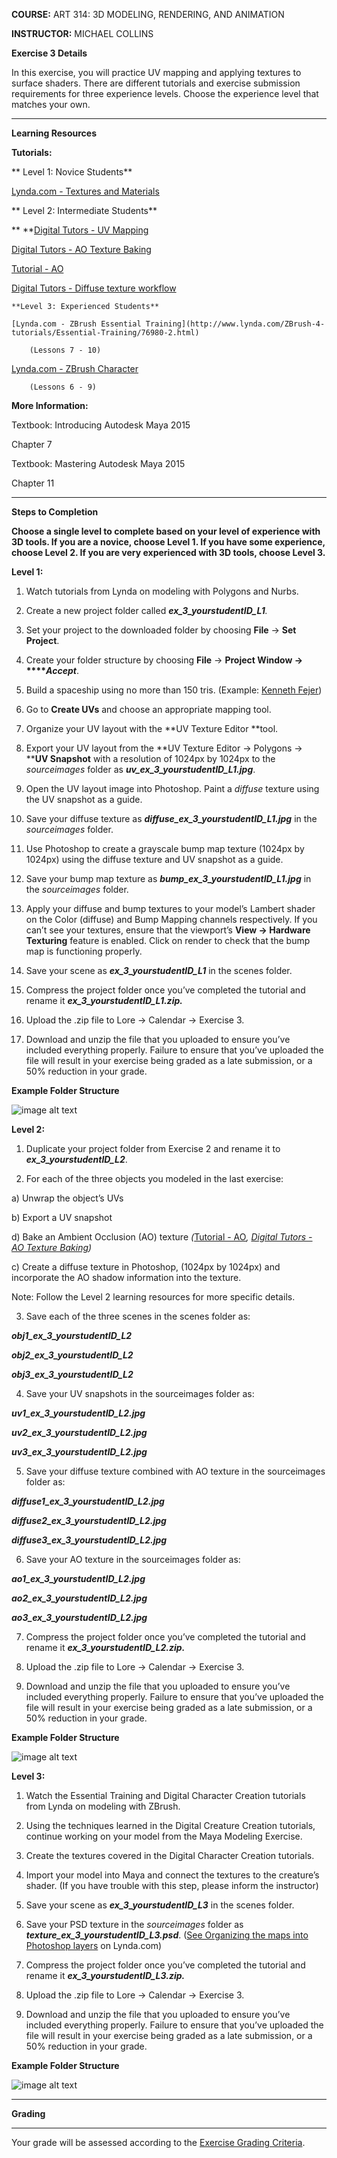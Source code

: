 **COURSE:** ART 314: 3D MODELING, RENDERING, AND ANIMATION

**INSTRUCTOR:** MICHAEL COLLINS

**Exercise 3 Details**

    

In this exercise, you will practice UV mapping and applying textures to surface shaders. There are different tutorials and exercise submission requirements for three experience levels. Choose the experience level that matches your own.

* * *


**Learning Resources**

**Tutorials:**

**  Level 1: Novice Students**

[Lynda.com - Textures and Materials](http://www.lynda.com/Maya-tutorials/Maya-Essentials-4-Creating-Textures-Materials/96717-2.html)

**  Level 2: Intermediate Students**

**  **[Digital Tutors - UV Mapping](http://www.digitaltutors.com/11/training.php?vid=9346&autoplay=1)

[Digital Tutors - AO Texture Baking](http://www.digitaltutors.com/11/training.php?vid=9348&autoplay=1)

[Tutorial - AO](https://www.youtube.com/watch?v=v3SXSffuvnk)

[Digital Tutors - Diffuse texture workflow](http://www.digitaltutors.com/11/training.php?vid=9350&autoplay=1)

    **Level 3: Experienced Students**

    [Lynda.com - ZBrush Essential Training](http://www.lynda.com/ZBrush-4-tutorials/Essential-Training/76980-2.html)

        (Lessons 7 - 10)

[Lynda.com - ZBrush Character](http://www.lynda.com/3D-Animation-Character-Design-tutorials/Digital-Creature-Creation-in-ZBrush-Photoshop-and-Maya/83781-2.html)

        (Lessons 6 - 9)

**More Information:**

Textbook: Introducing Autodesk Maya 2015

Chapter 7

Textbook: Mastering Autodesk Maya 2015

Chapter 11

* * *


**Steps to Completion**

**Choose a single level to complete based on your level of experience with 3D tools. If you are a novice, choose Level 1. If you have some experience, choose Level 2. If you are very experienced with 3D tools, choose Level 3.**

**Level 1:**

1) Watch tutorials from Lynda on modeling with Polygons and Nurbs.

2) Create a new project folder called **_ex_3_yourstudentID_L1_***.*

3) Set your project to the downloaded folder by choosing **File** → **Set Project**.

4) Create your folder structure by choosing **File** → **Project Window → ****_Accept_**.

5) Build a spaceship using no more than 150 tris. (Example: [Kenneth Fejer](http://www.kennethfejer.com/lowpoly.html))

6) Go to **Create UVs** and choose an appropriate mapping tool.

7) Organize your UV layout with the **UV Texture Editor **tool.

8) Export your UV layout from the **UV Texture Editor → Polygons → ****UV Snapshot** with a resolution of 1024px by 1024px to the *sourceimages* folder as **_uv_ex_3_yourstudentID_L1.jpg_**.

9) Open the UV layout image into Photoshop. Paint a *diffuse* texture using the UV snapshot as a guide.

10) Save your diffuse texture as **_diffuse_ex_3_yourstudentID_L1.jpg_** in the *sourceimages* folder.

11) Use Photoshop to create a grayscale bump map texture (1024px by 1024px) using the diffuse texture and UV snapshot as a guide.

12) Save your bump map texture as **_bump_ex_3_yourstudentID_L1.jpg_** in the *sourceimages* folder.

13) Apply your diffuse and bump textures to your model’s Lambert shader on the Color (diffuse) and Bump Mapping channels respectively. If you can’t see your textures, ensure that the viewport’s **View → Hardware Texturing** feature is enabled. Click on render to check that the bump map is functioning properly.

14) Save your scene as **_ex_3_yourstudentID_L1_** in the scenes folder.

15) Compress the project folder once you’ve completed the tutorial and rename it **_ex_3_yourstudentID_L1.zip._**

16) Upload the .zip file to Lore → Calendar → Exercise 3.

17) Download and unzip the file that you uploaded to ensure you’ve included everything properly. Failure to ensure that you’ve uploaded the file will result in your exercise being graded as a late submission, or a 50% reduction in your grade.

**Example Folder Structure**

![image alt text](images/image_0.jpg)

**Level 2:**

1) Duplicate your project folder from Exercise 2 and rename it to **_ex_3_yourstudentID_L2_**.

2) For each of the three objects you modeled in the last exercise:

a) Unwrap the object’s UVs

b) Export a UV snapshot

d) Bake an Ambient Occlusion (AO) texture *(*[Tutorial - AO](https://www.youtube.com/watch?v=v3SXSffuvnk)*, *[Digital Tutors - AO Texture Baking](http://www.digitaltutors.com/11/training.php?vid=9348&autoplay=1)*)*

c) Create a diffuse texture in Photoshop, (1024px by 1024px) and incorporate the AO shadow information into the texture.

Note: Follow the Level 2 learning resources for more specific details.

3) Save each of the three scenes in the scenes folder as:

**_obj1_ex_3_yourstudentID_L2_**

**_obj2_ex_3_yourstudentID_L2_**

**_obj3_ex_3_yourstudentID_L2_**

4) Save your UV snapshots in the sourceimages folder as:

**_uv1_ex_3_yourstudentID_L2.jpg_**

**_uv2_ex_3_yourstudentID_L2.jpg_**

**_uv3_ex_3_yourstudentID_L2.jpg_**

5) Save your diffuse texture combined with AO texture in the sourceimages folder as:

**_diffuse1_ex_3_yourstudentID_L2.jpg_**

**_diffuse2_ex_3_yourstudentID_L2.jpg_**

**_diffuse3_ex_3_yourstudentID_L2.jpg_**

6) Save your AO texture in the sourceimages folder as:

**_ao1_ex_3_yourstudentID_L2.jpg_**

**_ao2_ex_3_yourstudentID_L2.jpg_**

**_ao3_ex_3_yourstudentID_L2.jpg_**

7) Compress the project folder once you’ve completed the tutorial and rename it **_ex_3_yourstudentID_L2.zip._**

8) Upload the .zip file to Lore → Calendar → Exercise 3.

9) Download and unzip the file that you uploaded to ensure you’ve included everything properly. Failure to ensure that you’ve uploaded the file will result in your exercise being graded as a late submission, or a 50% reduction in your grade.

**Example Folder Structure**

![image alt text](images/image_1.jpg)

**Level 3:**

1) Watch the Essential Training and Digital Character Creation tutorials from Lynda on modeling with ZBrush.

2) Using the techniques learned in the Digital Creature Creation tutorials, continue working on your model from the Maya Modeling Exercise.

3) Create the textures covered in the Digital Character Creation tutorials.

4) Import your model into Maya and connect the textures to the creature’s shader. (If you have trouble with this step, please inform the instructor)

5) Save your scene as **_ex_3_yourstudentID_L3_** in the scenes folder.

6) Save your PSD texture in the *sourceimages* folder as **_texture_ex_3_yourstudentID_L3.psd_**. ([See Organizing the maps into Photoshop layers](http://www.lynda.com/3D-Animation-Character-Design-tutorials/Digital-Creature-Creation-in-ZBrush-Photoshop-and-Maya/83781-2.html) on Lynda.com)

7) Compress the project folder once you’ve completed the tutorial and rename it **_ex_3_yourstudentID_L3.zip._**

8) Upload the .zip file to Lore → Calendar → Exercise 3.

9) Download and unzip the file that you uploaded to ensure you’ve included everything properly. Failure to ensure that you’ve uploaded the file will result in your exercise being graded as a late submission, or a 50% reduction in your grade.

**Example Folder Structure**

![image alt text](images/image_2.jpg)

* * *


**Grading**

**  **

Your grade will be assessed according to the [Exercise Grading Criteria](https://docs.google.com/document/d/16KERm1NWgcl8CH-fPwGSSW0RJYlXDCOCwVM8WrRVuKw/edit?usp=sharing). 

